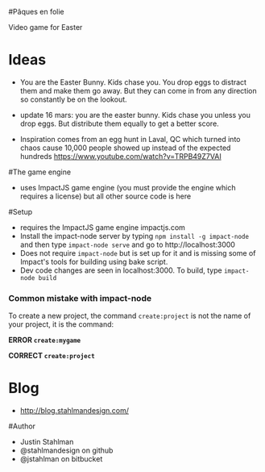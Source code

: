 #Pâques en folie

Video game for Easter


# Ideas

- You are the Easter Bunny. Kids chase you. You drop eggs to distract them and make them go away. But they can come in from any direction so constantly be on the lookout.

- update 16 mars: you are the easter bunny. Kids chase you unless you drop eggs. But distribute them equally to get a better score.

- Inspiration comes from an egg hunt in Laval, QC which turned into chaos cause 10,000 people showed up instead of the expected hundreds
https://www.youtube.com/watch?v=TRPB49Z7VAI

#The game engine

- uses ImpactJS game engine (you must provide the engine which requires a license) but all other source code is here



#Setup
- requires the ImpactJS game engine impactjs.com
- Install the impact-node server by typing ```npm install -g impact-node``` and then type ```impact-node serve``` and go to http://localhost:3000
- Does not require ```impact-node``` but is set up for it and is missing some of Impact's tools for building using bake script.
- Dev code changes are seen in localhost:3000. To build, type ```impact-node build```</li>

### Common mistake with impact-node

To create a new project, the command `create:project` is not the name of your project, it is the command:

**ERROR `create:mygame`**

**CORRECT `create:project`**

</ul>

# Blog
- http://blog.stahlmandesign.com/


#Author

- Justin Stahlman
- @stahlmandesign on github
- @jstahlman on bitbucket